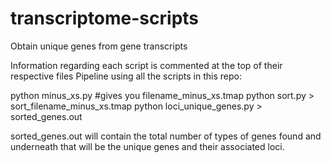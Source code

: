 # transcriptome-scripts
Obtain unique genes from gene transcripts 

Information regarding each script is commented at the top of their respective files
Pipeline using all the scripts in this repo: 

python minus_xs.py #gives you filename_minus_xs.tmap 
python sort.py > sort_filename_minus_xs.tmap
python loci_unique_genes.py > sorted_genes.out

sorted_genes.out will contain the total number of types of genes found and underneath that will be the unique genes and their associated loci.
